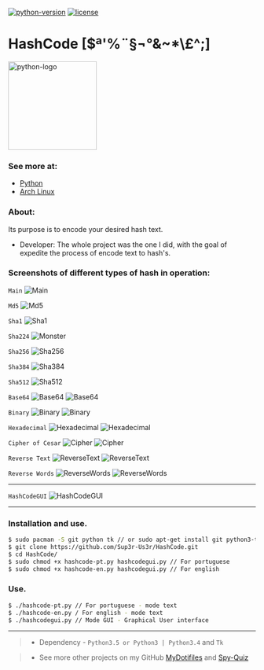 [![python-version](https://img.shields.io/badge/PYTHON-3.6-blue.svg)](https://www.python.org/) [![license](https://img.shields.io/badge/LICENSE-GNU-yellow.svg)](https://github.com/Sup3r-Us3r/HashCode/blob/master/LICENSE)

# HashCode [$ª'%¨§¬°&~*\£^;]
<img alt="python-logo" width="180" src="https://raw.githubusercontent.com/Sup3r-Us3r/HashCode/master/Screenshots/python-logo.png">

### See more at:

* [Python](https://www.python.org/)
* [Arch Linux](https://www.archlinux.org/)

### About:

Its purpose is to encode your desired hash text.

* Developer: The whole project was the one I did, with the goal of expedite the process of encode text to hash's.

### Screenshots of different types of hash in operation:

`Main`
![Main][screenshot1]

`Md5`
![Md5][screenshot2]

`Sha1`
![Sha1][screenshot3]

`Sha224`
![Monster][screenshot4]

`Sha256`
![Sha256][screenshot5]

`Sha384`
![Sha384][screenshot6]

`Sha512`
![Sha512][screenshot7]

`Base64`
![Base64][screenshot8]
![Base64][screenshot9]

`Binary`
![Binary][screenshot10]
![Binary][screenshot11]

`Hexadecimal`
![Hexadecimal][screenshot12]
![Hexadecimal][screenshot13]

`Cipher of Cesar`
![Cipher][screenshot14]
![Cipher][screenshot15]

`Reverse Text`
![ReverseText][screenshot16]
![ReverseText][screenshot17]

`Reverse Words`
![ReverseWords][screenshot18]
![ReverseWords][screenshot19]

----------------------
`HashCodeGUI`
![HashCodeGUI][screenshot20]

----------------------

[screenshot1]:https://raw.githubusercontent.com/Sup3r-Us3r/HashCode/master/Screenshots/1.png
[screenshot2]:https://raw.githubusercontent.com/Sup3r-Us3r/HashCode/master/Screenshots/2.png
[screenshot3]:https://raw.githubusercontent.com/Sup3r-Us3r/HashCode/master/Screenshots/3.png
[screenshot4]:https://raw.githubusercontent.com/Sup3r-Us3r/HashCode/master/Screenshots/4.png
[screenshot5]:https://raw.githubusercontent.com/Sup3r-Us3r/HashCode/master/Screenshots/5.png
[screenshot6]:https://raw.githubusercontent.com/Sup3r-Us3r/HashCode/master/Screenshots/6.png
[screenshot7]:https://raw.githubusercontent.com/Sup3r-Us3r/HashCode/master/Screenshots/7.png
[screenshot8]:https://raw.githubusercontent.com/Sup3r-Us3r/HashCode/master/Screenshots/8.png
[screenshot9]:https://raw.githubusercontent.com/Sup3r-Us3r/HashCode/master/Screenshots/9.png
[screenshot10]:https://raw.githubusercontent.com/Sup3r-Us3r/HashCode/master/Screenshots/10.png
[screenshot11]:https://raw.githubusercontent.com/Sup3r-Us3r/HashCode/master/Screenshots/11.png
[screenshot12]:https://raw.githubusercontent.com/Sup3r-Us3r/HashCode/master/Screenshots/12.png
[screenshot13]:https://raw.githubusercontent.com/Sup3r-Us3r/HashCode/master/Screenshots/13.png
[screenshot14]:https://raw.githubusercontent.com/Sup3r-Us3r/HashCode/master/Screenshots/14.png
[screenshot15]:https://raw.githubusercontent.com/Sup3r-Us3r/HashCode/master/Screenshots/15.png
[screenshot16]:https://raw.githubusercontent.com/Sup3r-Us3r/HashCode/master/Screenshots/16.png
[screenshot17]:https://raw.githubusercontent.com/Sup3r-Us3r/HashCode/master/Screenshots/17.png
[screenshot18]:https://raw.githubusercontent.com/Sup3r-Us3r/HashCode/master/Screenshots/18.png
[screenshot19]:https://raw.githubusercontent.com/Sup3r-Us3r/HashCode/master/Screenshots/19.png
[screenshot20]:https://raw.githubusercontent.com/Sup3r-Us3r/HashCode/master/Screenshots/20.png

### Installation and use.

```sh
$ sudo pacman -S git python tk // or sudo apt-get install git python3-tk
$ git clone https://github.com/Sup3r-Us3r/HashCode.git
$ cd HashCode/
$ sudo chmod +x hashcode-pt.py hashcodegui.py // For portuguese
$ sudo chmod +x hashcode-en.py hashcodegui.py // For english
```
### Use.
```sh
$ ./hashcode-pt.py // For portuguese - mode text
$ ./hashcode-en.py / For english - mode text
$ ./hashcodegui.py // Mode GUI - Graphical User interface
```
---------------------

> * Dependency - `Python3.5 or Python3 | Python3.4` and `Tk`

> * See more other projects on my GitHub [MyDotifiles](https://github.com/Sup3r-Us3r/MyDotfiles) and [Spy-Quiz](https://github.com/Sup3r-Us3r/Spy-Quiz)

